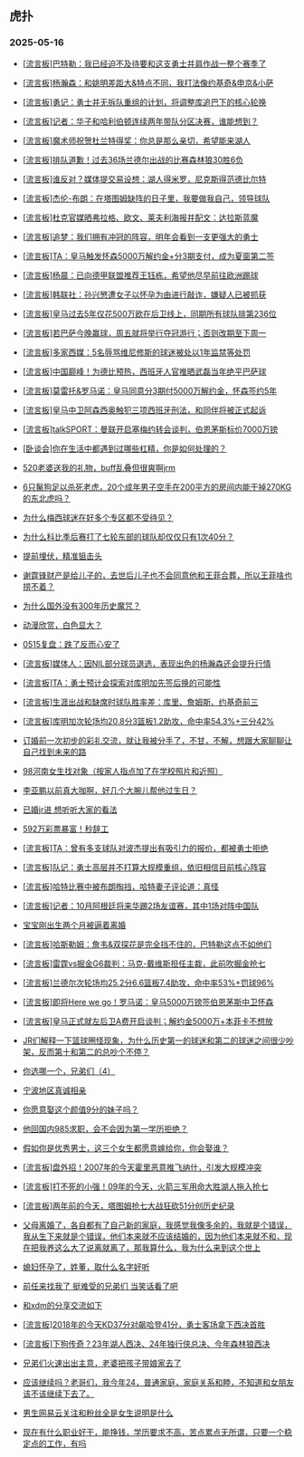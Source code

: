 ## 虎扑 
### 2025-05-16

+ [[流言板]巴特勒：我已经迫不及待要和这支勇士并肩作战一整个赛季了](https://bbs.hupu.com/632640778.html)

+ [[流言板]杨瀚森：和姚明差距大&amp;特点不同，我打法像约基奇&amp;申京&amp;小萨](https://bbs.hupu.com/632642521.html)

+ [[流言板]勇记：勇士并无拆队重组的计划，将调整库追巴下的核心轮换](https://bbs.hupu.com/632642492.html)

+ [[流言板]记者：华子和哈利伯顿连续两年带队分区决赛，谁能想到？](https://bbs.hupu.com/632641093.html)

+ [[流言板]魔术师祝贺杜兰特得奖：你总是那么亲切，希望能来湖人](https://bbs.hupu.com/632642916.html)

+ [[流言板]排队道歉！过去36场兰德尔出战的比赛森林狼30胜6负 ](https://bbs.hupu.com/632641795.html)

+ [[流言板]谁反对？媒体提交易设想：湖人得米罗，尼克斯得范德比尔特](https://bbs.hupu.com/632642992.html)

+ [[流言板]杰伦-布朗：在塔图姆缺阵的日子里，我要做我自己，领导球队](https://bbs.hupu.com/632642292.html)

+ [[流言板]杜克官媒晒弗拉格、欧文、莱夫利海报并配文：达拉斯蓝魔](https://bbs.hupu.com/632640651.html)

+ [[流言板]追梦：我们拥有冲冠的阵容，明年会看到一支更强大的勇士](https://bbs.hupu.com/632641065.html)

+ [[流言板]TA：皇马触发怀森5000万解约金+分3期支付，成为夏窗第二签](https://bbs.hupu.com/632640563.html)

+ [[流言板]杨晨：已向德甲联盟推荐王钰栋，希望他尽早前往欧洲踢球](https://bbs.hupu.com/632642294.html)

+ [[流言板]韩联社：孙兴慜遭女子以怀孕为由进行敲诈，嫌疑人已被抓获](https://bbs.hupu.com/632637228.html)

+ [[流言板]皇马过去5年仅花500万欧在后卫线上，同期所有球队排第236位](https://bbs.hupu.com/632643170.html)

+ [[流言板]若巴萨今晚赢球，周五就将举行夺冠游行；否则改期至下周一](https://bbs.hupu.com/632636774.html)

+ [[流言板]多家西媒：5名辱骂维尼修斯的球迷被处以1年监禁等处罚](https://bbs.hupu.com/632641233.html)

+ [[流言板]中国巅峰！为德比预热，西班牙人官推晒武磊当年绝平巴萨球](https://bbs.hupu.com/632641421.html)

+ [[流言板]莫雷托&amp;罗马诺：皇马同意分3期付5000万解约金，怀森签约5年](https://bbs.hupu.com/632637425.html)

+ [[流言板]皇马中卫阿森西奥触犯三项西班牙刑法，和同伴将被正式起诉](https://bbs.hupu.com/632644516.html)

+ [[流言板]talkSPORT：曼联开启塞梅约转会谈判，伯恩茅斯标价7000万镑](https://bbs.hupu.com/632644248.html)

+ [[卧谈会]你在生活中都遇到过哪些杠精，你是如何处理的？](https://bbs.hupu.com/632642453.html)

+ [520老婆送我的礼物，buff乱叠但很爽啊jrm](https://bbs.hupu.com/632644249.html)

+ [6只鬣狗足以杀死老虎，20个成年男子空手在200平方的房间内能干掉270KG的东北虎吗？](https://bbs.hupu.com/632642816.html)

+ [为什么梅西球迷在好多个专区都不受待见？](https://bbs.hupu.com/632640812.html)

+ [为什么科比季后赛打了七轮东部的球队却仅仅只有1次40分？](https://bbs.hupu.com/632642788.html)

+ [提前埋伏，精准狙击头](https://bbs.hupu.com/632642289.html)

+ [谢霆锋财产是给儿子的，去世后儿子也不会同意他和王菲合葬，所以王菲啥也捞不着？](https://bbs.hupu.com/632641119.html)

+ [为什么国外没有300年历史魔咒？](https://bbs.hupu.com/632640923.html)

+ [动漫欣赏，白色显大？](https://bbs.hupu.com/632640558.html)

+ [0515复盘：跌了反而心安了](https://bbs.hupu.com/632640587.html)

+ [[流言板]媒体人：因NIL部分球员退选，表现出色的杨瀚森还会提升行情](https://bbs.hupu.com/632644257.html)

+ [[流言板]TA：勇士预计会探索对库明加先签后换的可能性](https://bbs.hupu.com/632645849.html)

+ [[流言板]生涯出战和缺席时球队胜率差：库里、詹姆斯、约基奇前三](https://bbs.hupu.com/632645069.html)

+ [[流言板]库明加次轮场均20.8分3篮板1.2助攻，命中率54.3%+三分42%](https://bbs.hupu.com/632643895.html)

+ [订婚前一次初步的彩礼交流，就让我被分手了，不甘，不解，想跟大家聊聊让自己找到未来的路](https://bbs.hupu.com/632644431.html)

+ [98河南女生找对象（按家人指点加了在学校照片和近照）](https://bbs.hupu.com/632644459.html)

+ [李亚鹏以前真大咖啊，好几个大腕儿帮他过生日？](https://bbs.hupu.com/632643497.html)

+ [已婚jr进  想听听大家的看法](https://bbs.hupu.com/632642982.html)

+ [592万彩票暴富！秒辞工 ​​​](https://bbs.hupu.com/632642773.html)

+ [[流言板]TA：曾有多支球队对波杰提出有吸引力的报价，都被勇士拒绝](https://bbs.hupu.com/632645937.html)

+ [[流言板]队记：勇士高层并不打算大规模重组，依旧相信目前核心阵容](https://bbs.hupu.com/632645895.html)

+ [[流言板]哈特比赛中被布朗掏裆，哈特妻子评论道：真怪](https://bbs.hupu.com/632645675.html)

+ [[流言板]记者：10月阿根廷将来华踢2场友谊赛，其中1场对阵中国队](https://bbs.hupu.com/632646019.html)

+ [宝宝刚出生两个月被逼着离婚](https://bbs.hupu.com/632642745.html)

+ [[流言板]哈斯勒姆：詹韦&amp;双探花是完全挡不住的，巴特勒这点不如他们](https://bbs.hupu.com/632645789.html)

+ [[流言板]雷霆vs掘金G6裁判：马克-戴维斯担任主裁，此前吹掘金抢七](https://bbs.hupu.com/632644317.html)

+ [[流言板]兰德尔次轮场均25.2分6.6篮板7.4助攻，命中率53%+罚球96%](https://bbs.hupu.com/632643284.html)

+ [[流言板]即将Here we go！罗马诺：皇马5000万镑签伯恩茅斯中卫怀森](https://bbs.hupu.com/632642199.html)

+ [[流言板]皇马正式就左后卫A费开启谈判；解约金5000万+本菲卡不想放](https://bbs.hupu.com/632642222.html)

+ [JR们解释一下篮球圈怪现象，为什么历史第一的球迷和第二的球迷之间很少吵架，反而第十和第二的总吵个不停？](https://bbs.hupu.com/632645260.html)

+ [你选哪一个，兄弟们（4）](https://bbs.hupu.com/632643425.html)

+ [宁波地区真诚相亲](https://bbs.hupu.com/632645067.html)

+ [你愿意娶这个颜值9分的妹子吗？](https://bbs.hupu.com/632645573.html)

+ [他回国内985求职，会不会因为第一学历拒绝？](https://bbs.hupu.com/632644410.html)

+ [假如你是优秀男士，这三个女生都愿意嫁给你，你会娶谁？](https://bbs.hupu.com/632643770.html)

+ [[流言板]盘外招！2007年的今天霍里恶意推飞纳什，引发大规模冲突](https://bbs.hupu.com/632645565.html)

+ [[流言板]打不死的小强！09年的今天，火箭三军用命大胜湖人拖入抢七](https://bbs.hupu.com/632645501.html)

+ [[流言板]两年前的今天，塔图姆抢七大战狂砍51分创历史纪录](https://bbs.hupu.com/632644876.html)

+ [父母离婚了，各自都有了自己新的家庭，我感觉我像多余的，我就是个错误，我从生下来就是个错误，他们本来就不应该结婚的，因为他们本来就不和，现在把我养这么大了说离就离了，那我算什么，我为什么来到这个世上](https://bbs.hupu.com/632646140.html)

+ [媳妇怀孕了，姓董，取什么名字好听](https://bbs.hupu.com/632645689.html)

+ [前任来找我了 挺难受的兄弟们 当笑话看了吧](https://bbs.hupu.com/632645594.html)

+ [和xdm的分享交流如下](https://bbs.hupu.com/632644307.html)

+ [[流言板]2018年的今天KD37分对飙哈登41分，勇士客场拿下西决首胜](https://bbs.hupu.com/632645329.html)

+ [[流言板]下狗传奇？23年湖人西决、24年独行侠总决、今年森林狼西决](https://bbs.hupu.com/632645372.html)

+ [兄弟们火速出出主意，老婆把孩子带娘家去了](https://bbs.hupu.com/632645196.html)

+ [应该继续吗？老哥们，我今年24，普通家庭，家庭关系和睦，不知道和女朋友该不该继续下去了。](https://bbs.hupu.com/632646600.html)

+ [男生网易云关注和粉丝全是女生说明是什么](https://bbs.hupu.com/632646278.html)

+ [现在有什么职业好干，能挣钱，学历要求不高，苦点累点无所谓，只要一个稳定点的工作，有吗](https://bbs.hupu.com/632646606.html)

